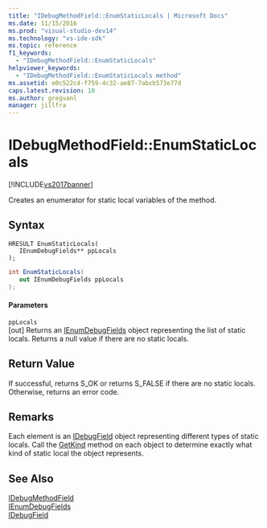```yaml
---
title: "IDebugMethodField::EnumStaticLocals | Microsoft Docs"
ms.date: 11/15/2016
ms.prod: "visual-studio-dev14"
ms.technology: "vs-ide-sdk"
ms.topic: reference
f1_keywords: 
  - "IDebugMethodField::EnumStaticLocals"
helpviewer_keywords: 
  - "IDebugMethodField::EnumStaticLocals method"
ms.assetid: e0c522c4-f759-4c32-ae87-7abcb573e77d
caps.latest.revision: 10
ms.author: gregvanl
manager: jillfra
---
```

# IDebugMethodField::EnumStaticLocals
[!INCLUDE[vs2017banner](../../../includes/vs2017banner.md)]

Creates an enumerator for static local variables of the method.  
  
## Syntax  
  
```cpp#  
HRESULT EnumStaticLocals(   
   IEnumDebugFields** ppLocals  
);  
```  
  
```csharp  
int EnumStaticLocals(  
   out IEnumDebugFields ppLocals  
);  
```  
  
#### Parameters  
 `ppLocals`  
 [out] Returns an [IEnumDebugFields](../../../extensibility/debugger/reference/ienumdebugfields.md) object representing the list of static locals. Returns a null value if there are no static locals.  
  
## Return Value  
 If successful, returns S_OK or returns S_FALSE if there are no static locals. Otherwise, returns an error code.  
  
## Remarks  
 Each element is an [IDebugField](../../../extensibility/debugger/reference/idebugfield.md) object representing different types of static locals. Call the [GetKind](../../../extensibility/debugger/reference/idebugfield-getkind.md) method on each object to determine exactly what kind of static local the object represents.  
  
## See Also  
 [IDebugMethodField](../../../extensibility/debugger/reference/idebugmethodfield.md)   
 [IEnumDebugFields](../../../extensibility/debugger/reference/ienumdebugfields.md)   
 [IDebugField](../../../extensibility/debugger/reference/idebugfield.md)
